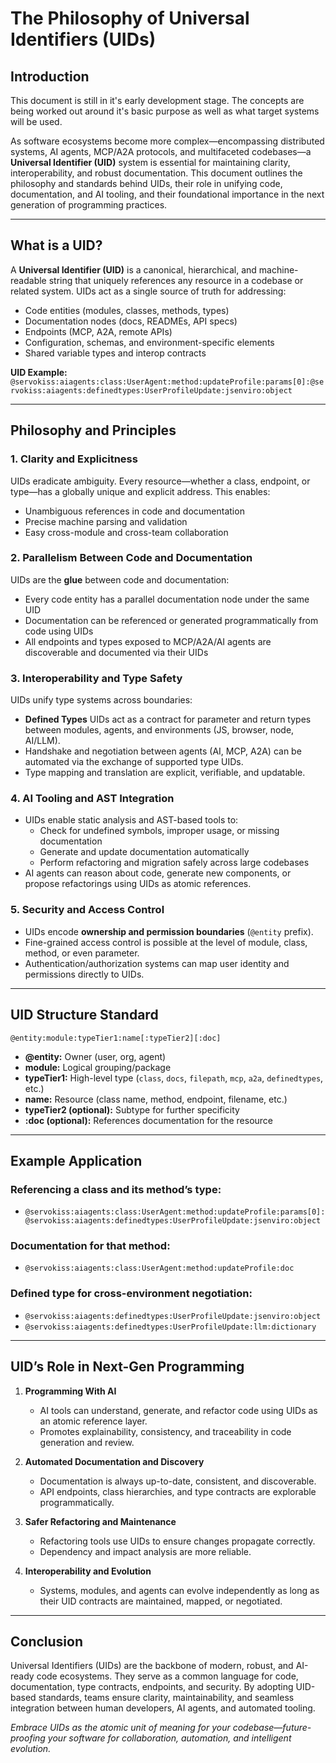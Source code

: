 # The Philosophy of Universal Identifiers (UIDs)

## Introduction

This document is still in it's early development stage.  The concepts are being worked out around it's basic purpose as well as what target systems will be used.

As software ecosystems become more complex—encompassing distributed systems, AI agents, MCP/A2A protocols, and multifaceted codebases—a **Universal Identifier (UID)** system is essential for maintaining clarity, interoperability, and robust documentation. This document outlines the philosophy and standards behind UIDs, their role in unifying code, documentation, and AI tooling, and their foundational importance in the next generation of programming practices.

---

## What is a UID?

A **Universal Identifier (UID)** is a canonical, hierarchical, and machine-readable string that uniquely references any resource in a codebase or related system. UIDs act as a single source of truth for addressing:
- Code entities (modules, classes, methods, types)
- Documentation nodes (docs, READMEs, API specs)
- Endpoints (MCP, A2A, remote APIs)
- Configuration, schemas, and environment-specific elements
- Shared variable types and interop contracts

**UID Example:**  
`@servokiss:aiagents:class:UserAgent:method:updateProfile:params[0]:@servokiss:aiagents:definedtypes:UserProfileUpdate:jsenviro:object`

---

## Philosophy and Principles

### 1. **Clarity and Explicitness**

UIDs eradicate ambiguity. Every resource—whether a class, endpoint, or type—has a globally unique and explicit address. This enables:
- Unambiguous references in code and documentation
- Precise machine parsing and validation
- Easy cross-module and cross-team collaboration

### 2. **Parallelism Between Code and Documentation**

UIDs are the **glue** between code and documentation:
- Every code entity has a parallel documentation node under the same UID
- Documentation can be referenced or generated programmatically from code using UIDs
- All endpoints and types exposed to MCP/A2A/AI agents are discoverable and documented via their UIDs

### 3. **Interoperability and Type Safety**

UIDs unify type systems across boundaries:
- **Defined Types** UIDs act as a contract for parameter and return types between modules, agents, and environments (JS, browser, node, AI/LLM).
- Handshake and negotiation between agents (AI, MCP, A2A) can be automated via the exchange of supported type UIDs.
- Type mapping and translation are explicit, verifiable, and updatable.

### 4. **AI Tooling and AST Integration**

- UIDs enable static analysis and AST-based tools to:
  - Check for undefined symbols, improper usage, or missing documentation
  - Generate and update documentation automatically
  - Perform refactoring and migration safely across large codebases
- AI agents can reason about code, generate new components, or propose refactorings using UIDs as atomic references.

### 5. **Security and Access Control**

- UIDs encode **ownership and permission boundaries** (`@entity` prefix).
- Fine-grained access control is possible at the level of module, class, method, or even parameter.
- Authentication/authorization systems can map user identity and permissions directly to UIDs.

---

## UID Structure Standard

```
@entity:module:typeTier1:name[:typeTier2][:doc]
```

- **@entity:** Owner (user, org, agent)
- **module:** Logical grouping/package
- **typeTier1:** High-level type (`class`, `docs`, `filepath`, `mcp`, `a2a`, `definedtypes`, etc.)
- **name:** Resource (class name, method, endpoint, filename, etc.)
- **typeTier2 (optional):** Subtype for further specificity
- **:doc (optional):** References documentation for the resource

---

## Example Application

### Referencing a class and its method’s type:
- `@servokiss:aiagents:class:UserAgent:method:updateProfile:params[0]:@servokiss:aiagents:definedtypes:UserProfileUpdate:jsenviro:object`

### Documentation for that method:
- `@servokiss:aiagents:class:UserAgent:method:updateProfile:doc`

### Defined type for cross-environment negotiation:
- `@servokiss:aiagents:definedtypes:UserProfileUpdate:jsenviro:object`
- `@servokiss:aiagents:definedtypes:UserProfileUpdate:llm:dictionary`

---

## UID’s Role in Next-Gen Programming

1. **Programming With AI**
   - AI tools can understand, generate, and refactor code using UIDs as an atomic reference layer.
   - Promotes explainability, consistency, and traceability in code generation and review.

2. **Automated Documentation and Discovery**
   - Documentation is always up-to-date, consistent, and discoverable.
   - API endpoints, class hierarchies, and type contracts are explorable programmatically.

3. **Safer Refactoring and Maintenance**
   - Refactoring tools use UIDs to ensure changes propagate correctly.
   - Dependency and impact analysis are more reliable.

4. **Interoperability and Evolution**
   - Systems, modules, and agents can evolve independently as long as their UID contracts are maintained, mapped, or negotiated.

---

## Conclusion

Universal Identifiers (UIDs) are the backbone of modern, robust, and AI-ready code ecosystems. They serve as a common language for code, documentation, type contracts, endpoints, and security. By adopting UID-based standards, teams ensure clarity, maintainability, and seamless integration between human developers, AI agents, and automated tooling.

_Embrace UIDs as the atomic unit of meaning for your codebase—future-proofing your software for collaboration, automation, and intelligent evolution._
